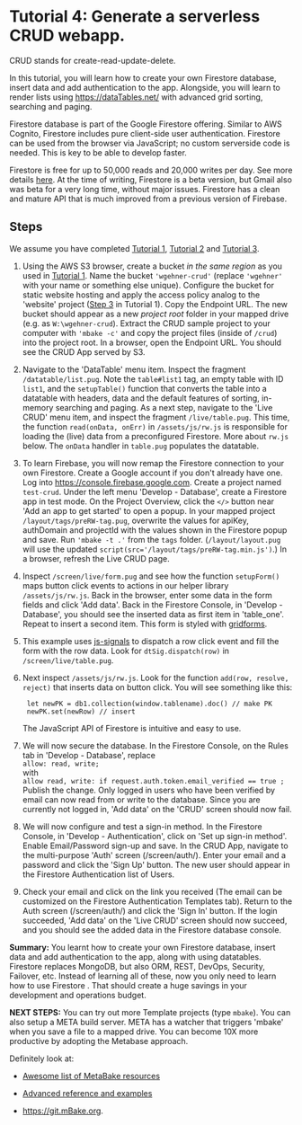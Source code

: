 
# Tutorial 4: Generate a serverless CRUD webapp.

CRUD stands for create-read-update-delete. 

In this tutorial, you will learn how to create your own Firestore database, insert data and add authentication to the app.  Alongside, you will learn to render lists using <a href='https://dataTables.net/' target='_blank'>https://dataTables.net/</a> with advanced grid sorting, searching and paging.

Firestore database is part of the Google Firestore offering. Similar to AWS Cognito, Firestore includes pure client-side user authentication. Firestore can be used from the browser via JavaScript; no custom serverside code is needed. This is key to be able to develop faster.

Firestore is free for up to 50,000 reads and 20,000 writes per day. See more details [here](https://firebase.google.com/docs/Firestore/quotas). At the time of writing, Firestore  is a beta version, but Gmail also was beta for a very long time, without major issues. Firestore  has a clean and mature API that is much improved from a previous version of Firebase. 

## Steps

We assume you have completed [Tutorial 1](/t1/), [Tutorial 2](/t2/) and [Tutorial 3](/t3/).

1. Using the AWS S3 browser, create a bucket _in the same region_ as you used in [Tutorial 1](/t1/). Name the bucket `'wgehner-crud'` (replace `'wgehner'` with your name or something else unique). Configure the bucket for static website hosting and apply the access policy analog to the 'website' project ([Step 3](/t1/#configure) in Tutorial 1). Copy the Endpoint URL. The new bucket should appear as a new _project root_ folder in your mapped drive (e.g. as `W:\wgehner-crud`). Extract the CRUD sample project to your computer with `'mbake -c'` and copy the project files (inside of `/crud`) into the project root. In a browser, open the Endpoint URL. You should see the CRUD App served by S3. 

2. Navigate to the 'DataTable' menu item. Inspect the fragment `/datatable/list.pug`. Note the `table#list1` tag, an empty table with ID `list1`, and the `setupTable()` function that converts the table into a datatable with headers, data and the default features of sorting, in-memory searching and paging. As a next step, navigate to the 'Live CRUD' menu item, and inspect the fragment `/live/table.pug`. This time, the function `read(onData, onErr)` in `/assets/js/rw.js` is responsible for loading the (live) data from a preconfigured Firestore. More about `rw.js` below. The `onData` handler in `table.pug` populates the datatable. 

3. To learn Firebase, you will now remap the Firestore connection to your own Firestore. Create a Google account if you don't already have one. Log into <https://console.firebase.google.com>. Create a project named `test-crud`. Under the left menu 'Develop - Database', create a Firestore  app in test mode.
On the Project Overview, click the `</>` button near 'Add an app to get started' to open a popup. In your mapped project `/layout/tags/preRW-tag.pug`, overwrite the values for apiKey, authDomain and projectId with the values shown in the Firestore popup and save. Run `'mbake -t .'` from the `tags` folder. (`/layout/layout.pug` will use the updated `script(src='/layout/tags/preRW-tag.min.js')`.) In a browser, refresh the Live CRUD page. 

4. Inspect `/screen/live/form.pug` and see how the function `setupForm()` maps button click events to actions in our helper library `/assets/js/rw.js`. Back in the browser, enter some data in the form fields and click 'Add data'. Back in the Firestore Console, in 'Develop - Database', you should see the inserted data as first item in 'table_one'. Repeat to insert a second item. This form is styled with [gridforms](http://kumailht.com/gridforms/).

5. This example uses [js-signals](http://millermedeiros.github.io/js-signals/) to dispatch a row click event and fill the form with the row data. Look for `dtSig.dispatch(row)` in `/screen/live/table.pug`. 

6. Next inspect `/assets/js/rw.js`. Look for the function `add(row, resolve, reject)` that inserts data on button click. You will see something like this:

		let newPK = db1.collection(window.tablename).doc() // make PK
		newPK.set(newRow) // insert

	The JavaScript API of Firestore  is intuitive and easy to use.

7. We will now secure the database. In the Firestore Console, on the Rules tab in 'Develop - Database', replace  
	`allow: read, write;`  
	with  
	`allow read, write: if request.auth.token.email_verified == true ;`  
	Publish the change. Only logged in users who have been verified by email can now read from or write to the database. Since you are currently not logged in, 'Add data' on the 'CRUD' screen should now fail.

8. We will now configure and test a sign-in method. In the Firestore Console, in 'Develop - Authentication', click on 'Set up sign-in method'. Enable Email/Password sign-up and save. In the CRUD App, navigate to the multi-purpose 'Auth' screen (/screen/auth/). Enter your email and a password and click the 'Sign Up' button. The new user should appear in the Firestore Authentication list of Users.

9. Check your email and click on the link you received (The email can be customized on the Firestore Authentication Templates tab). Return to the Auth screen (/screen/auth/) and click the 'Sign In' button. If the login succeeded, 'Add data' on the 'Live CRUD' screen should now succeed, and you should see the added data in the Firestore database console.

__Summary:__ You learnt how to create your own Firestore  database, insert data and add authentication to the app, along with using datatables.
Firestore  replaces MongoDB, but also ORM, REST, DevOps, Security, Failover, etc. Instead of learning all of these, now you only need to learn how to use Firestore . That should create a huge savings in your development and operations budget.

__NEXT STEPS:__ You can try out more Template projects (type `mbake`). You can also setup a META build server. META has a watcher that triggers 'mbake' when you save a file to a mapped drive. You can become 10X more productive by adopting the Metabase approach. 

Definitely look at:

- <a href='https://github.com/MetaBake/_mBake/tree/master/awesomeReference' target='_blank'>Awesome list of MetaBake resources</a>

- [Advanced reference and examples](https://github.com/MetaBake/Meta/tree/master/advancedReference)

- <https://git.mBake.org>.



